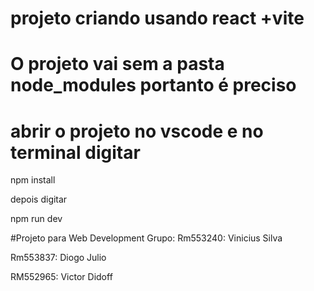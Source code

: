# projeto criando usando react +vite

# O projeto vai sem a pasta node_modules portanto é preciso 
# abrir o projeto no vscode e no terminal digitar 
npm install

depois digitar

npm run dev

#Projeto para Web Development
Grupo:
Rm553240: Vinicius Silva

Rm553837: Diogo Julio

RM552965: Victor Didoff
